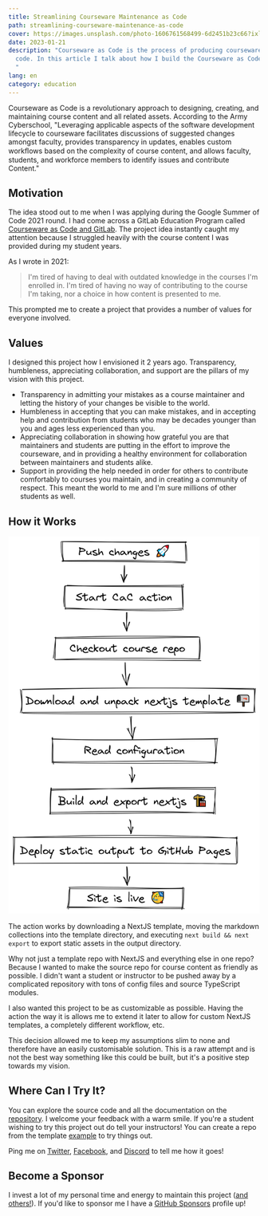 ```yaml
---
title: Streamlining Courseware Maintenance as Code
path: streamlining-courseware-maintenance-as-code
cover: https://images.unsplash.com/photo-1606761568499-6d2451b23c66?ixlib=rb-4.0.3&ixid=MnwxMjA3fDB8MHxwaG90by1wYWdlfHx8fGVufDB8fHx8&auto=format&fit=crop
date: 2023-01-21
description: "Courseware as Code is the process of producing courseware from
  code. In this article I talk about how I build the Courseware as Code Action.
  "
lang: en
category: education
---
```

Courseware as Code is a revolutionary approach to designing, creating, and maintaining course content and all related assets. According to the Army Cyberschool, "Leveraging applicable aspects of the software development lifecycle to courseware facilitates discussions of suggested changes amongst faculty, provides transparency in updates, enables custom workﬂows based on the complexity of course content, and allows faculty, students, and workforce members to identify issues and contribute Content."

## Motivation

The idea stood out to me when I was applying during the Google Summer of Code 2021 round. I had come across a GitLab Education Program called [Courseware as Code and GitLab]. The project idea instantly caught my attention because I struggled heavily with the course content I was provided during my student years. 

As I wrote in 2021: 

> I'm tired of having to deal with outdated knowledge in the courses I'm enrolled in. I'm tired of having no way of contributing to the course I'm taking, nor a choice in how content  is presented to me.

This prompted me to create a project that provides a number of values for everyone involved. 

## Values

I designed this project how I envisioned it 2 years ago. Transparency, humbleness, appreciating collaboration, and support are the pillars of my vision with this project.

- Transparency in admitting your mistakes as a course maintainer and letting the
  history of your changes be visible to the world.
- Humbleness in accepting that you can make mistakes, and in accepting help and
  contribution from students who may be decades younger than you and ages less
  experienced than you.
- Appreciating collaboration in showing how grateful you are that maintainers
  and students are putting in the effort to improve the courseware, and in
  providing a healthy environment for collaboration between maintainers and
  students alike.
- Support in providing the help needed in order for others to contribute comfortably
  to courses you maintain, and in creating a community of respect. This meant
  the world to me and I'm sure millions of other students as well.

## How it Works

![how it works graph](https://github.com/KL13NT/courseware-as-code-action/raw/main/docs/2023-01-20-0109.png)

The action works by downloading a NextJS template, moving the markdown
collections into the template directory, and executing `next build && next export` to
export static assets in the output directory.

Why not just a template repo with NextJS and everything else in one repo? Because I wanted to make the source repo for course content as friendly as possible. I didn't want a student or instructor to be pushed away by a complicated repository with tons of config files and source TypeScript modules.

I also wanted this project to be as customizable as possible. Having the action the way it is allows me to extend it later to allow for custom NextJS templates, a completely different workflow, etc. 

This decision allowed me to keep my assumptions slim to none and therefore have an easily customisable solution. This is a raw attempt and is not the best way something like this could be built, but it's a positive step towards my vision.

## Where Can I Try It?

You can explore the source code and all the documentation on the [repository]. I welcome your feedback with a warm smile. If you're a student wishing to try this project out do tell your instructors! You can create a repo from the template [example] to try things out.

Ping me on [Twitter], [Facebook], and [Discord] to tell me how it goes!

## Become a Sponsor

I invest a lot of my personal time and energy to maintain this project ([and
others!](https://github.com/KL13NT/)). If you'd like to sponsor me I have a
[GitHub Sponsors] profile up!


[courseware as code and gitlab]: https://gitlab.com/gitlab-com/marketing/community-relations/education-program/general/-/issues/88
[repository]: https://github.com/KL13NT/courseware-as-code-action
[example]: https://github.com/KL13NT/courseware-as-code-example
[twitter]: https://twitter.com/kl13nt
[facebook]: https://www.facebook.com/kl13nt/
[discord]: https://discord.com/users/238009405176676352
[github sponsors]: https://github.com/sponsors/KL13NT